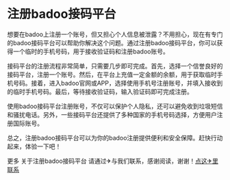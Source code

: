 # 注册badoo接码平台

想要在badoo上注册一个账号，但又担心个人信息被泄露？不用担心，现在有专门的badoo接码平台可以帮助你解决这个问题。通过注册badoo接码平台，你可以获得一个临时的手机号码，用于接收验证码和注册badoo账号。

接码平台的注册流程非常简单，只需要几步即可完成。首先，选择一个信誉良好的接码平台，注册一个账号。然后，在平台上充值一定金额的余额，用于获取临时手机号码。接着，进入badoo官网或APP，选择使用手机号注册账号，并填入接收到的临时手机号码。最后，等待接收验证码，输入验证码即可完成注册。

使用badoo接码平台注册账号，不仅可以保护个人隐私，还可以避免收到垃圾短信和骚扰电话。另外，一些接码平台还提供了多种国家的手机号码选择，方便用户注册国际账号。

总之，注册badoo接码平台可以为你的badoo注册提供便利和安全保障。赶快行动起来，体验一下吧！

更多 关于注册badoo接码平台 请通过✈与我们联系，感谢阅读，谢谢！[点这✈里联系](https://a.k02.cc)